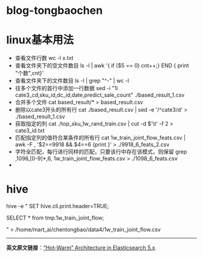 # blog-tongbaochen
# linux基本用法
- 查看文件行数
wc -l x.txt
- 查看文件夹下的空文件数目
ls -l | awk '{ if ($5 == 0) cnt++;} END { print "个数",cnt}' 
- 查看文件夹下的文件数目
ls -l | grep "^-" | wc -l
- 往多个文件的首行中添加一行数据
sed -i "1i cate3_cd,sku_id,dc_id,date,predict_sale_count" ./based_result_1.csv
- 合并多个文件
cat based_result/* > based_result.csv
- 删除以cate3开头的所有行
cat ./based_result.csv | sed -e '/^cate3/d' > ./based_result_1.csv
- 获取指定的列
cat ./top_sku_1w_rand_train.csv | cut -d $'\t' -f 2 > cate3_id.txt
- 匹配指定列的值符合某条件的所有行
cat 1w_train_joint_flow_feats.csv | awk -F , '$2==9918 && $4==6 {print }' > ./9918_6_feats_2.csv
- 字符全匹配，每行进行同样的匹配，只要该行中存在该模式，则保留
grep ,1098,[0-9]*,6, 1w_train_joint_flow_feats.csv > ./1098_6_feats.csv
- 

# hive

hive -e "
SET hive.cli.print.header=TRUE;

SELECT * from tmp.1w_train_joint_flow;

 " > /home/mart_ai/chentongbao/data4/1w_train_joint_flow.csv



----------

**英文原文链接**：[“Hot-Warm” Architecture in Elasticsearch 5.x](https://www.elastic.co/blog/hot-warm-architecture-in-elasticsearch-5-x).


